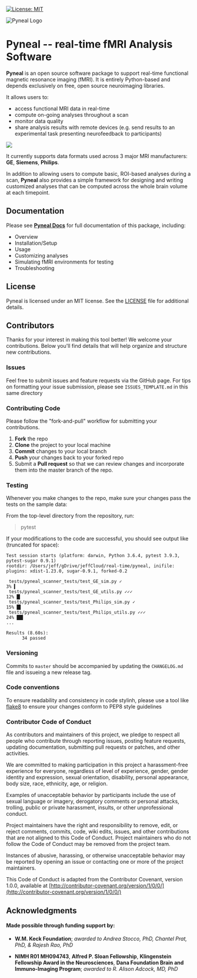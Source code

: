 [![License: MIT](https://img.shields.io/badge/License-MIT-yellow.svg)](https://opensource.org/licenses/MIT)

![Pyneal Logo](src/images/logo.jpg)

# Pyneal -- real-time fMRI Analysis Software

**Pyneal** is an open source software package to support real-time functional magnetic resonance imaging (fMRI). It is entirely Python-based and depends exclusively on free, open source neuroimaging libraries.

It allows users to:

- access functional MRI data in real-time
- compute on-going analyses throughout a scan
- monitor data quality
- share analysis results with remote devices (e.g. send results to an experimental task presenting neurofeedback to participants)

![](src/images/overview.png)

It currently supports data formats used across 3 major MRI manufacturers: **GE**, **Siemens**, **Philips**.

In addition to allowing users to compute basic, ROI-based analyses during a scan, **Pyneal** also provides a simple framework for designing and writing customized analyses that can be computed across the whole brain volume at each timepoint.

## Documentation

Please see [**Pyneal Docs**](https://jeffmacinnes.github.io/pyneal-docs/) for full documentation of this package, including:

- Overview
- Installation/Setup
- Usage
- Customizing analyses
- Simulating fMRI environments for testing
- Troubleshooting

## License

Pyneal is licensed under an MIT license. See the [LICENSE](LICENSE.txt) file for additional details.

## Contributors

Thanks for your interest in making this tool better! We welcome your contributions. Below you'll find details that will help organize and structure new contributions.

### Issues

Feel free to submit issues and feature requests via the GitHub page. For tips on formatting your issue submission, please see `ISSUES_TEMPLATE.md` in this same directory

### Contributing Code

Please follow the "fork-and-pull" workflow for submitting your contributions.

1. **Fork** the repo
2. **Clone** the project to your local machine
3. **Commit** changes to your local branch
4. **Push** your changes back to your forked repo
5. Submit a **Pull request** so that we can review changes and incorporate them into the master branch of the repo.

### Testing

Whenever you make changes to the repo, make sure your changes pass the tests on the sample data:

From the top-level directory from the repository, run:

> pytest

If your modifications to the code are successful, you should see output like (truncated for space):

```
Test session starts (platform: darwin, Python 3.6.4, pytest 3.9.3, pytest-sugar 0.9.1)
rootdir: /Users/jeff/gDrive/jeffCloud/real-time/pyneal, inifile:
plugins: xdist-1.23.0, sugar-0.9.1, forked-0.2

 tests/pyneal_scanner_tests/test_GE_sim.py ✓                                                                       3% ▍
 tests/pyneal_scanner_tests/test_GE_utils.py ✓✓✓                                                                  12% █▎
 tests/pyneal_scanner_tests/test_Philips_sim.py ✓                                                                 15% █▌
 tests/pyneal_scanner_tests/test_Philips_utils.py ✓✓✓                                                             24% ██▍
...

Results (8.60s):
      34 passed

```

### Versioning

Commits to `master` should be accompanied by updating the `CHANGELOG.md` file and issueing a new release tag.

### Code conventions

To ensure readability and consistency in code stylinh, please use a tool like [flake8](http://flake8.pycqa.org/en/latest/) to ensure your changes conform to PEP8 style guidelines

### Contributor Code of Conduct

As contributors and maintainers of this project, we pledge to respect all people who contribute through reporting issues, posting feature requests, updating documentation, submitting pull requests or patches, and other activities.

We are committed to making participation in this project a harassment-free experience for everyone, regardless of level of experience, gender, gender identity and expression, sexual orientation, disability, personal appearance, body size, race, ethnicity, age, or religion.

Examples of unacceptable behavior by participants include the use of sexual language or imagery, derogatory comments or personal attacks, trolling, public or private harassment, insults, or other unprofessional conduct.

Project maintainers have the right and responsibility to remove, edit, or reject comments, commits, code, wiki edits, issues, and other contributions that are not aligned to this Code of Conduct. Project maintainers who do not follow the Code of Conduct may be removed from the project team.

Instances of abusive, harassing, or otherwise unacceptable behavior may be reported by opening an issue or contacting one or more of the project maintainers.

This Code of Conduct is adapted from the Contributor Covenant, version 1.0.0, available at [http://contributor-covenant.org/version/1/0/0/](http://contributor-covenant.org/version/1/0/0/)

## Acknowledgments

#### Made possible through funding support by:

- **W.M. Keck Foundation**; _awarded to Andrea Stocco, PhD, Chantel Prat, PhD, & Rajesh Rao, PhD_

- **NIMH R01 MH094743**, **Alfred P. Sloan Fellowship**, **Klingenstein Fellowship Award in the Neurosciences**,
  **Dana Foundation Brain and Immuno-Imaging Program**; _awarded to R. Alison Adcock, MD, PhD_
